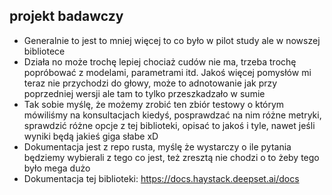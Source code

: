 ## projekt badawczy
- Generalnie to jest to mniej więcej to co było w pilot study ale w nowszej bibliotece
- Działa no może trochę lepiej chociaż cudów nie ma, trzeba trochę popróbować z modelami, parametrami itd. Jakoś więcej pomysłów mi teraz nie przychodzi do głowy, może to adnotowanie jak przy poprzedniej wersji ale tam to tylko przeszkadzało w sumie
- Tak sobie myślę, że możemy zrobić ten zbiór testowy o którym mówiliśmy na konsultacjach kiedyś, posprawdzać na nim różne metryki, sprawdzić różne opcje z tej biblioteki, opisać to jakoś i tyle, nawet jeśli wyniki będą jakieś giga słabe xD
- Dokumentacja jest z repo rusta, myślę że wystarczy o ile pytania będziemy wybierali z tego co jest, też zresztą nie chodzi o to żeby tego było mega dużo
- Dokumentacja tej biblioteki: https://docs.haystack.deepset.ai/docs
